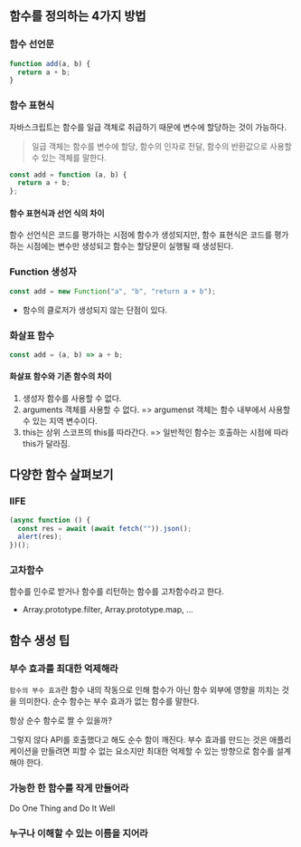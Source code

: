 ## 함수를 정의하는 4가지 방법

### 함수 선언문

```javascript
function add(a, b) {
  return a + b;
}
```

### 함수 표현식

자바스크립트는 함수를 일급 객체로 취급하기 때문에 변수에 할당하는 것이 가능하다.

> 일급 객체는 함수를 변수에 할당, 함수의 인자로 전달, 함수의 반환값으로 사용할 수 있는 객체를 말한다.

```javascript
const add = function (a, b) {
  return a + b;
};
```

#### 함수 표현식과 선언 식의 차이

함수 선언식은 코드를 평가하는 시점에 함수가 생성되지만, 함수 표현식은 코드를 평가하는 시점에는 변수만 생성되고 함수는 할당문이 실행될 때 생성된다.

### Function 생성자

```javascript
const add = new Function("a", "b", "return a + b");
```

- 함수의 클로저가 생성되지 않는 단점이 있다.

### 화살표 함수

```javascript
const add = (a, b) => a + b;
```

#### 화살표 함수와 기존 함수의 차이

1.  생성자 함수를 사용할 수 없다.
2.  arguments 객체를 사용할 수 없다.
    => argumenst 객체는 함수 내부에서 사용할 수 있는 지역 변수이다.
3.  this는 상위 스코프의 this를 따라간다.
    => 일반적인 함수는 호출하는 시점에 따라 this가 달라짐.

## 다양한 함수 살펴보기

### IIFE

```javascript
(async function () {
  const res = await (await fetch("")).json();
  alert(res);
})();
```

### 고차함수

함수를 인수로 받거나 함수를 리턴하는 함수를 고차함수라고 한다.

- Array.prototype.filter, Array.prototype.map, ...

## 함수 생성 팁

### 부수 효과를 최대한 억제해라

`함수의 부수 효과`란 함수 내의 작동으로 인해 함수가 아닌 함수 외부에 영향을 끼치는 것을 의미한다. 순수 함수는 부수 효과가 없는 함수를 말한다.

항상 순수 함수로 짤 수 있을까?

그렇지 않다 API를 호출했다고 해도 순수 함이 깨진다. 부수 효과를 만드는 것은 애플리케이션을 만들려면 피할 수 없는 요소지만 최대한 억제할 수 있는 방향으로 함수를 설계해야 한다.

### 가능한 한 함수를 작게 만들어라

Do One Thing and Do It Well

### 누구나 이해할 수 있는 이름을 지어라
